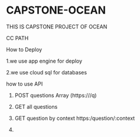 # CAPSTONE-OCEAN
THIS IS CAPSTONE PROJECT OF OCEAN

CC PATH

How to Deploy

1.we use app engine for deploy

2.we use cloud sql for databases

how to use API

1. POST questions Array
(https://<apiurl>/q)
  
2. GET all questions

3. GET question by context
https:/question/:context
  
4.
